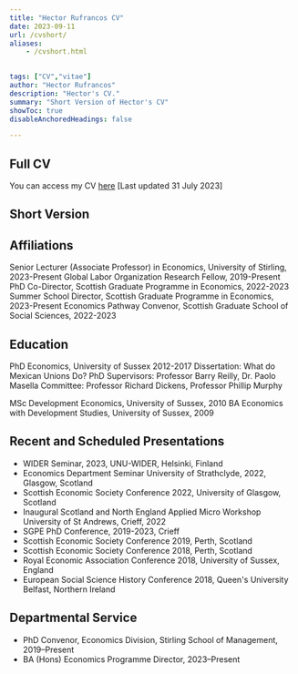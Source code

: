 ```yaml
---
title: "Hector Rufrancos CV" 
date: 2023-09-11
url: /cvshort/
aliases:
    - /cvshort.html

    
tags: ["CV","vitae"]
author: "Hector Rufrancos"
description: "Hector's CV." 
summary: "Short Version of Hector's CV"
showToc: true
disableAnchoredHeadings: false

---
```


## Full CV

You can access my CV [here](/cv.pdf) [Last updated 31 July 2023]

## Short Version

## Affiliations
Senior Lecturer (Associate Professor) in Economics, University of Stirling, 2023-Present
Global Labor Organization Research Fellow, 2019-Present
PhD Co-Director, Scottish Graduate Programme in Economics, 2022-2023
Summer School Director, Scottish Graduate Programme in Economics, 2023-Present
Economics Pathway Convenor, Scottish Graduate School of Social Sciences, 2022-2023 
## Education
PhD Economics, University of Sussex 2012-2017
Dissertation: What do Mexican Unions Do?
PhD Supervisors: Professor Barry Reilly, Dr. Paolo Masella
Committee: Professor Richard Dickens, Professor Phillip Murphy

MSc Development Economics, University of Sussex, 2010
BA Economics with Development Studies, University of Sussex, 2009

## Recent and Scheduled Presentations

+ WIDER Seminar, 2023, UNU-WIDER, Helsinki, Finland
+ Economics Department Seminar University of Strathclyde, 2022, Glasgow, Scotland
+ Scottish Economic Society Conference 2022, University of Glasgow, Scotland
+ Inaugural Scotland and North England Applied Micro Workshop University of St Andrews, Crieff, 2022
+ SGPE PhD Conference, 2019-2023, Crieff
+ Scottish Economic Society Conference 2019, Perth, Scotland
+ Scottish Economic Society Conference 2018, Perth, Scotland
+ Royal Economic Association Conference 2018, University of Sussex, England
+ European Social Science History Conference 2018, Queen's University Belfast, Northern Ireland

## Departmental Service

+ PhD Convenor, Economics Division, Stirling School of Management, 2019–Present
+ BA (Hons) Economics Programme Director, 2023–Present